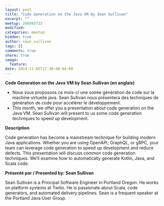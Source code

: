 ```yaml
---
layout: post
title: "Code Generation on the Java VM by Sean Sullivan"
excerpt: ""
meetup: 266093733
modified:
categories: meetup
hidden: true
author: sean_sullivan
tags: []
comments: true
share: true
image:
  feature:
date: 2019-11-05T17:30:00-04:00
---
```


__Code Generation on the Java VM by Sean Sullivan (en anglais)__

* Nous vous proposons ce mois-ci une soirée génération de code sur la machine virtuelle java. 
Sean Sullivan nous présentera des techniques de génération de code pour accélérer le développement.
* This month, we offer you a presentation about code generation on the Java VM. 
Sean Sullivan will present to us some code generation techniques to speed up development.

__Description__

Code generation has become a mainstream technique for building modern Java applications. 
Whether you are using OpenAPI, GraphQL, or gRPC, your team can leverage code generation 
to speed up development and reduce defects. 
This presentation will discuss common code generation techniques. 
We’ll examine how to automatically generate Kotlin, Java, and Scala code.

__Présenté par / Presented by: Sean Sullivan__

Sean Sullivan is a Principal Software Engineer in Portland Oregon. He works on platform systems at Twilio. 
He is passionate about Scala, code generators, and automated delivery pipelines. Sean is a frequent speaker at 
the Portland Java User Group.
